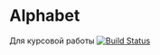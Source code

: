 # Alphabet
Для курсовой работы
[![Build Status](https://travis-ci.org/MGsand/Kursovik-TRPO.svg?branch=master)](https://travis-ci.org/MGsand/Kursovik-TRPO)
